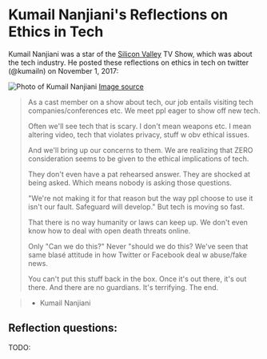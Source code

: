 # Kumail Nanjiani's Reflections on Ethics in Tech

Kumail Nanjiani was a star of the [Silicon Valley](https://www.imdb.com/title/tt2575988/) TV Show, which was about the tech industry. He posted these reflections on ethics in tech on twitter (@kumailn) on November 1, 2017:

![Photo of Kumail Nanjiani](kumail.png) [Image source](https://commons.wikimedia.org/wiki/File:Kumail_Nanjiani_by_Gage_Skidmore_2.jpg)

> As a cast member on a show about tech, our job entails visiting tech companies/conferences etc. We meet ppl eager to show off new tech.
>
> Often we'll see tech that is scary. I don't mean weapons etc. I mean altering video, tech that violates privacy, stuff w obv ethical issues.
>
> And we'll bring up our concerns to them. We are realizing that ZERO consideration seems to be given to the ethical implications of tech.
>
> They don't even have a pat rehearsed answer. They are shocked at being asked. Which means nobody is asking those questions.
>
> "We're not making it for that reason but the way ppl choose to use it isn't our fault. Safeguard will develop." But tech is moving so fast.
>
> That there is no way humanity or laws can keep up. We don't even know how to deal with open death threats online.
>
> Only "Can we do this?" Never "should we do this? We've seen that same blasé attitude in how Twitter or Facebook deal w abuse/fake news.
>
> You can't put this stuff back in the box. Once it's out there, it's out there. And there are no guardians. It's terrifying. The end.

> - Kumail Nanjiani


## Reflection questions:
TODO: 
